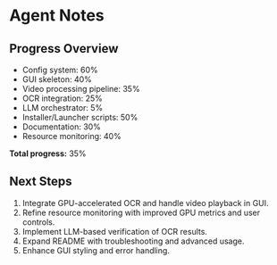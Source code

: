 # Agent Notes

## Progress Overview
- Config system: 60%
- GUI skeleton: 40%
- Video processing pipeline: 35%
- OCR integration: 25%
- LLM orchestrator: 5%
- Installer/Launcher scripts: 50%
- Documentation: 30%
- Resource monitoring: 40%

**Total progress:** 35%

## Next Steps
1. Integrate GPU-accelerated OCR and handle video playback in GUI.
2. Refine resource monitoring with improved GPU metrics and user controls.
3. Implement LLM-based verification of OCR results.
4. Expand README with troubleshooting and advanced usage.
5. Enhance GUI styling and error handling.
